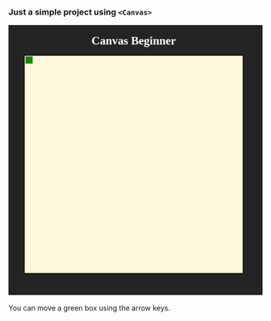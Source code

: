 ### Just a simple project using ```<Canvas>```

![This is an image](./canvas-beginner-screenshot.png)

You can move a green box using the arrow keys.